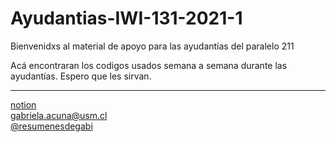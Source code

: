 # Ayudantias-IWI-131-2021-1

Bienvenidxs al  material de apoyo para las ayudantías del paralelo 211

Acá encontraran los codigos usados semana a semana durante las ayudantías. Espero que les sirvan.

---

[notion](https://www.notion.so/IWI-131-Programaci-n-Ayudant-as-da16d2ba675249599002ca55d27ae876)  
gabriela.acuna@usm.cl  
[@resumenesdegabi](https://www.instagram.com/resumenesdegabi/)  
